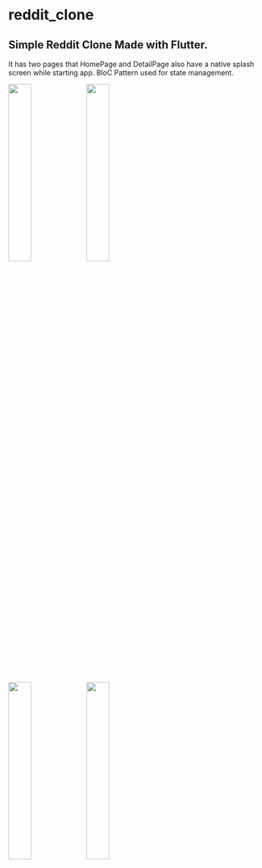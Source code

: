 
# reddit_clone

## Simple Reddit Clone Made with Flutter.

It has two pages that HomePage and DetailPage also have a native splash screen while starting app. 
BloC Pattern used for state management.

<p float="left">
  <img src="https://user-images.githubusercontent.com/44499663/189661199-a4a9b5fc-9870-42a8-b406-aa98cc936060.png" height="30%" width="30%"/>
  <img src="https://user-images.githubusercontent.com/44499663/189664067-01f2bc51-bc71-4297-a521-a259eb188948.png" height="30%" width="30%"/>
</p>

<p float="left">  
  <img src="https://user-images.githubusercontent.com/44499663/189661239-5a2b246f-3a6e-4914-aa7a-cd3af1bd3b12.png" height="30%" width="30%"/>
  <img src="https://user-images.githubusercontent.com/44499663/189661277-5e13a277-d3f1-4fd2-8e12-6ab2fd628d05.png" height="30%" width="30%"/>
</p>
